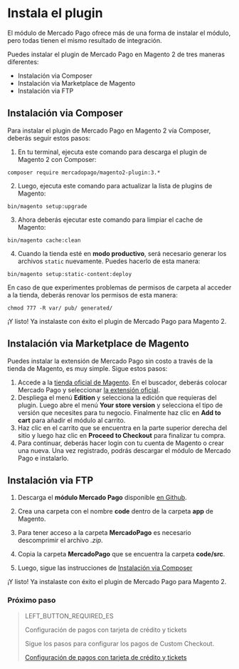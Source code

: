 # Instala el plugin

El módulo de Mercado Pago ofrece más de una forma de instalar el módulo, pero todas tienen el mismo resultado de integración.

Puedes instalar el plugin de Mercado Pago en Magento 2 de tres maneras diferentes:

* Instalación via Composer
* Instalación via Marketplace de Magento
* Instalación via FTP

## Instalación via Composer

Para instalar el plugin de Mercado Pago en Magento 2 vía Composer, deberás seguir estos pasos:

1. En tu terminal, ejecuta este comando para descarga el plugin de Magento 2 con Composer:

```
composer require mercadopago/magento2-plugin:3.*
```

2. Luego, ejecuta este comando para actualizar la lista de plugins de Magento:

```
bin/magento setup:upgrade
```

3. Ahora deberás ejecutar este comando para limpiar el cache de Magento:

```
bin/magento cache:clean
```

4. Cuando la tienda esté en **modo productivo**, será necesario generar los archivos `static` nuevamente. Puedes hacerlo de esta manera:

```
bin/magento setup:static-content:deploy
```

En caso de que experimentes problemas de permisos de carpeta al acceder a la tienda, deberás renovar los permisos de esta manera:

```
chmod 777 -R var/ pub/ generated/
```

¡Y listo! Ya instalaste con éxito el plugin de Mercado Pago para Magento 2.

## Instalación via Marketplace de Magento

Puedes instalar la extensión de Mercado Pago sin costo a través de la tienda de Magento, es muy simple. Sigue estos pasos:

1. Accede a la [tienda oficial de Magento](https://marketplace.magento.com/). En el buscador, deberás colocar Mercado Pago y seleccionar [la extensión oficial](https://marketplace.magento.com/mercadopago-core.html). 
2. Despliega el menú **Edition** y selecciona la edición que requieras del plugin. Luego abre el menú **Your store version** y selecciona el tipo de versión que necesites para tu negocio. Finalmente haz clic en **Add to cart** para añadir el módulo al carrito.
3. Haz clic en el carrito que se encuentra en la parte superior derecha del sitio y luego haz clic en **Proceed to Checkout** para finalizar tu compra.
4. Para continuar, deberás hacer login con tu cuenta de Magento o crear una nueva. Una vez registrado, podrás descargar el módulo de Mercado Pago e instalarlo.


## Instalación via FTP

1. Descarga el **módulo Mercado Pago** disponible [en Github](https://github.com/mercadopago/cart-magento2).

2. Crea una carpeta con el nombre **code** dentro de la carpeta **app** de Magento.

3. Para tener acceso a la carpeta **MercadoPago** es necesario descomprimir el archivo *.zip*.

4. Copia la carpeta **MercadoPago** que se encuentra la carpeta **code/src**.

5. Luego, sigue las instrucciones de [Instalación via Composer](#bookmark_instalación_via_composer)

¡Y listo! Ya instalaste con éxito el plugin de Mercado Pago para Magento 2.


### Próximo paso

> LEFT_BUTTON_REQUIRED_ES
>
> Configuración de pagos con tarjeta de crédito y tickets
>
> Sigue los pasos para configurar los pagos de Custom Checkout.
>
> 
> [Configuración de pagos con tarjeta de crédito y tickets](https://www.mercadopago[FAKER][URL][DOMAIN]/developers/es/guides/plugins/magento-two/payment-configuration)